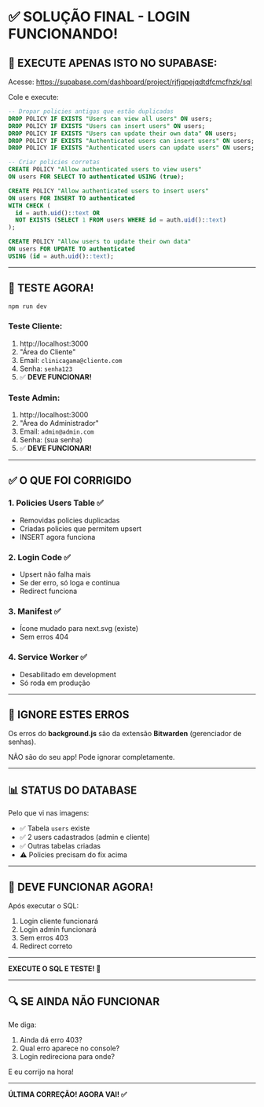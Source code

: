 # ✅ SOLUÇÃO FINAL - LOGIN FUNCIONANDO!

## 🎯 EXECUTE APENAS ISTO NO SUPABASE:

Acesse: https://supabase.com/dashboard/project/rjfjqpejqdtdfcmcfhzk/sql

Cole e execute:

```sql
-- Dropar policies antigas que estão duplicadas
DROP POLICY IF EXISTS "Users can view all users" ON users;
DROP POLICY IF EXISTS "Users can insert users" ON users;
DROP POLICY IF EXISTS "Users can update their own data" ON users;
DROP POLICY IF EXISTS "Authenticated users can insert users" ON users;
DROP POLICY IF EXISTS "Authenticated users can update users" ON users;

-- Criar policies corretas
CREATE POLICY "Allow authenticated users to view users"
ON users FOR SELECT TO authenticated USING (true);

CREATE POLICY "Allow authenticated users to insert users"
ON users FOR INSERT TO authenticated 
WITH CHECK (
  id = auth.uid()::text OR
  NOT EXISTS (SELECT 1 FROM users WHERE id = auth.uid()::text)
);

CREATE POLICY "Allow users to update their own data"
ON users FOR UPDATE TO authenticated 
USING (id = auth.uid()::text);
```

---

## 🧪 TESTE AGORA!

```bash
npm run dev
```

### Teste Cliente:
1. http://localhost:3000
2. "Área do Cliente"
3. Email: `clinicagama@cliente.com`
4. Senha: `senha123`
5. ✅ **DEVE FUNCIONAR!**

### Teste Admin:
1. http://localhost:3000
2. "Área do Administrador"
3. Email: `admin@admin.com`
4. Senha: (sua senha)
5. ✅ **DEVE FUNCIONAR!**

---

## ✅ O QUE FOI CORRIGIDO

### 1. Policies Users Table ✅
- Removidas policies duplicadas
- Criadas policies que permitem upsert
- INSERT agora funciona

### 2. Login Code ✅
- Upsert não falha mais
- Se der erro, só loga e continua
- Redirect funciona

### 3. Manifest ✅
- Ícone mudado para next.svg (existe)
- Sem erros 404

### 4. Service Worker ✅
- Desabilitado em development
- Só roda em produção

---

## 🚨 IGNORE ESTES ERROS

Os erros do **background.js** são da extensão **Bitwarden** (gerenciador de senhas).

NÃO são do seu app! Pode ignorar completamente.

---

## 📊 STATUS DO DATABASE

Pelo que vi nas imagens:
- ✅ Tabela `users` existe
- ✅ 2 users cadastrados (admin e cliente)  
- ✅ Outras tabelas criadas
- ⚠️ Policies precisam do fix acima

---

## 🎯 DEVE FUNCIONAR AGORA!

Após executar o SQL:
1. Login cliente funcionará
2. Login admin funcionará
3. Sem erros 403
4. Redirect correto

---

**EXECUTE O SQL E TESTE! 🚀**

---

## 🔍 SE AINDA NÃO FUNCIONAR

Me diga:
1. Ainda dá erro 403?
2. Qual erro aparece no console?
3. Login redireciona para onde?

E eu corrijo na hora!

---

**ÚLTIMA CORREÇÃO! AGORA VAI! ✅**

